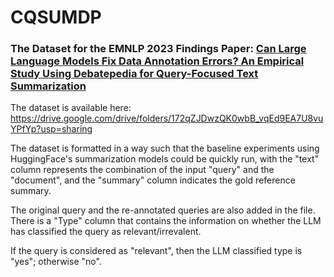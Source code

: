 # CQSUMDP

### The Dataset for the EMNLP 2023 Findings Paper: [Can Large Language Models Fix Data Annotation Errors? An Empirical Study Using Debatepedia for Query-Focused Text Summarization](https://aclanthology.org/2023.findings-emnlp.686/)

The dataset is available here: https://drive.google.com/drive/folders/172qZJDwzQK0wbB_vqEd9EA7U8vuYPfYp?usp=sharing

The dataset is formatted in a way such that the baseline experiments using HuggingFace's summarization models could be quickly run, with the "text" column represents the combination of the input "query" and the "document", and the "summary" column indicates the gold reference summary. 

The original query and the re-annotated queries are also added in the file. There is a "Type" column that contains the information on whether the LLM has classified the query as relevant/irrevalent.

If the query is considered as "relevant", then the LLM classified type is "yes"; otherwise "no".   

